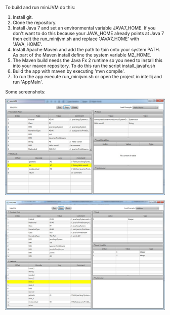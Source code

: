 To build and run miniJVM do this:

1) Install git.
2) Clone the repository.
3) Install Java 7 and set an environmental variable JAVA7_HOME. If you don't want to do this because your JAVA_HOME already points at Java 7 then edit the run_minijvm.sh and replace 'JAVA7_HOME' with 'JAVA_HOME'.
4) Install Apache Maven and add the path to <maven install dir>\bin onto your system PATH. As part of the Maven install define the system variable M2_HOME.
5) The Maven build needs the Java Fx 2 runtime so you need to install this into your maven repository. To do this run the script install_javafx.sh
6) Build the app with maven by executing 'mvn compile'.
7) To run the app execute run_minijvm.sh or open the project in intellij and run 'AppMain'.

Some screenshots:

![Alt text](./hello_world.jpg "Hello world")

![Alt text](./addition_example.jpg "Basic addition")
